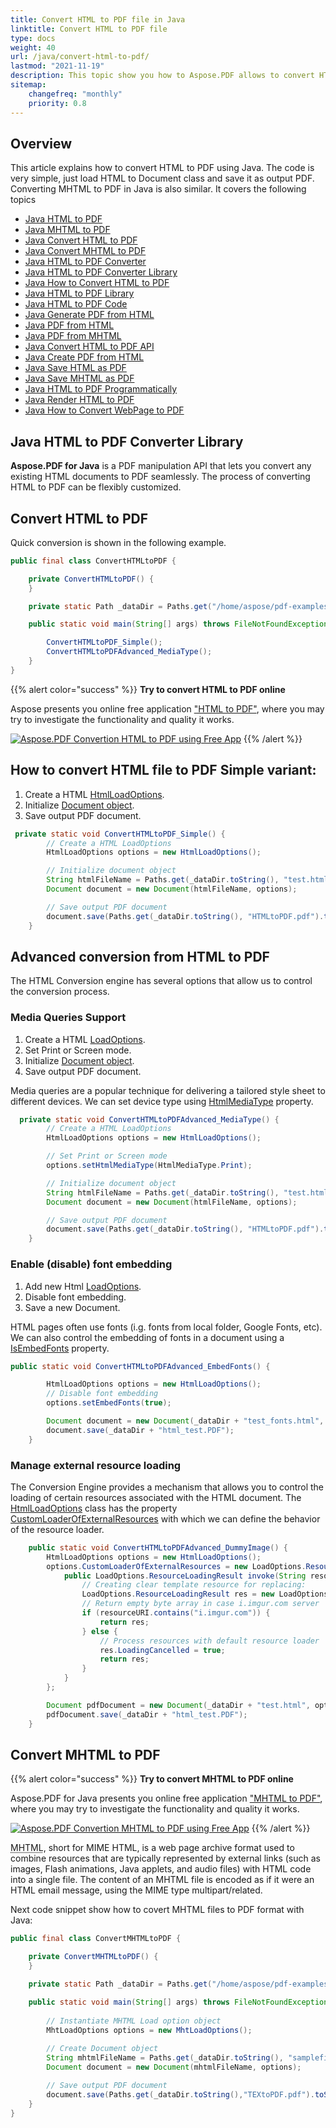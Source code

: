 ```yaml
---
title: Convert HTML to PDF file in Java
linktitle: Convert HTML to PDF file
type: docs
weight: 40
url: /java/convert-html-to-pdf/
lastmod: "2021-11-19"
description: This topic show you how to Aspose.PDF allows to convert HTML and MHTML formats to PDF file.
sitemap:
    changefreq: "monthly"
    priority: 0.8
---
```


## **Overview**

This article explains how to convert HTML to PDF using Java. The code is very simple, just load HTML to Document class and save it as output PDF. Converting MHTML to PDF in Java is also similar. It covers the following topics

- [Java HTML to PDF](#how-to-convert-html-file-to-pdf-simple-variant)
- [Java MHTML to PDF](#convert-mhtml-to-pdf)
- [Java Convert HTML to PDF](#how-to-convert-html-file-to-pdf-simple-variant)
- [Java Convert MHTML to PDF](#convert-mhtml-to-pdf)
- [Java HTML to PDF Converter](#how-to-convert-html-file-to-pdf-simple-variant)
- [Java HTML to PDF Converter Library](#how-to-convert-html-file-to-pdf-simple-variant)
- [Java How to Convert HTML to PDF](#how-to-convert-html-file-to-pdf-simple-variant)
- [Java HTML to PDF Library](#how-to-convert-html-file-to-pdf-simple-variant)
- [Java HTML to PDF Code](#how-to-convert-html-file-to-pdf-simple-variant)
- [Java Generate PDF from HTML](#how-to-convert-html-file-to-pdf-simple-variant)
- [Java PDF from HTML](#how-to-convert-html-file-to-pdf-simple-variant)
- [Java PDF from MHTML](#convert-mhtml-to-pdf)
- [Java Convert HTML to PDF API](#how-to-convert-html-file-to-pdf-simple-variant)
- [Java Create PDF from HTML](#how-to-convert-html-file-to-pdf-simple-variant)
- [Java Save HTML as PDF](#how-to-convert-html-file-to-pdf-simple-variant)
- [Java Save MHTML as PDF](#convert-mhtml-to-pdf)
- [Java HTML to PDF Programmatically](#how-to-convert-html-file-to-pdf-simple-variant)
- [Java Render HTML to PDF](#how-to-convert-html-file-to-pdf-simple-variant)
- [Java How to Convert WebPage to PDF](#how-to-convert-html-file-to-pdf-simple-variant)

## **Java HTML to PDF Converter Library**

**Aspose.PDF for Java** is a PDF manipulation API that lets you convert any existing HTML documents to PDF seamlessly.
The process of converting HTML to PDF can be flexibly customized.

## Convert HTML to PDF

Quick conversion is shown in the following example.

```java
public final class ConvertHTMLtoPDF {

    private ConvertHTMLtoPDF() {
    }

    private static Path _dataDir = Paths.get("/home/aspose/pdf-examples/Samples");

    public static void main(String[] args) throws FileNotFoundException {

        ConvertHTMLtoPDF_Simple();
        ConvertHTMLtoPDFAdvanced_MediaType();
    }
}
```

{{% alert color="success" %}}
**Try to convert HTML to PDF online**

Aspose presents you online free application ["HTML to PDF"](https://products.aspose.app/html/en/conversion/html-to-pdf), where you may try to investigate the functionality and quality it works.

[![Aspose.PDF Convertion HTML to PDF using Free App](html.png)](https://products.aspose.app/html/en/conversion/html-to-pdf)
{{% /alert %}}

## How to convert HTML file to PDF Simple variant:

1. Create a HTML [HtmlLoadOptions](https://reference.aspose.com/pdf/java/com.aspose.pdf/HtmlLoadOptions).
1. Initialize [Document object](<https://reference.aspose.com/page/java/com.aspose.page/document>).
1. Save output PDF document.

```java
 private static void ConvertHTMLtoPDF_Simple() {
        // Create a HTML LoadOptions
        HtmlLoadOptions options = new HtmlLoadOptions();

        // Initialize document object
        String htmlFileName = Paths.get(_dataDir.toString(), "test.html").toString();
        Document document = new Document(htmlFileName, options);

        // Save output PDF document
        document.save(Paths.get(_dataDir.toString(), "HTMLtoPDF.pdf").toString());
    }
```

## Advanced conversion from HTML to PDF

The HTML Conversion engine has several options that allow us to control the conversion process.

### Media Queries Support

1. Create a HTML [LoadOptions](https://reference.aspose.com/pdf/java/com.aspose.pdf/HtmlLoadOptions).
1. Set Print or Screen mode. 
1. Initialize [Document object](<https://reference.aspose.com/page/java/com.aspose.page/document>).
1. Save output PDF document. 

Media queries are a popular technique for delivering a tailored style sheet to different devices. We can set device type using [HtmlMediaType](https://reference.aspose.com/pdf/java/com.aspose.pdf/HtmlMediaType) property.

```java
  private static void ConvertHTMLtoPDFAdvanced_MediaType() {
        // Create a HTML LoadOptions
        HtmlLoadOptions options = new HtmlLoadOptions();

        // Set Print or Screen mode
        options.setHtmlMediaType(HtmlMediaType.Print);

        // Initialize document object
        String htmlFileName = Paths.get(_dataDir.toString(), "test.html").toString();
        Document document = new Document(htmlFileName, options);

        // Save output PDF document
        document.save(Paths.get(_dataDir.toString(), "HTMLtoPDF.pdf").toString());
    }
```

### Enable (disable) font embedding

1. Add new Html [LoadOptions](https://reference.aspose.com/pdf/java/com.aspose.pdf/HtmlLoadOptions).
1. Disable font embedding.
1. Save a new Document.

HTML pages often use fonts (i.g. fonts from local folder, Google Fonts, etc). We can also control the embedding of fonts in a document using a [IsEmbedFonts](https://reference.aspose.com/pdf/java/com.aspose.pdf/HtmlLoadOptions#isEmbedFonts--) property.

```java
public static void ConvertHTMLtoPDFAdvanced_EmbedFonts() {

        HtmlLoadOptions options = new HtmlLoadOptions();
        // Disable font embedding
        options.setEmbedFonts(true);

        Document document = new Document(_dataDir + "test_fonts.html", options);
        document.save(_dataDir + "html_test.PDF");
    }
```

### Manage external resource loading

The Conversion Engine provides a mechanism that allows you to control the loading of certain resources associated with the HTML document.
The [HtmlLoadOptions](https://reference.aspose.com/pdf/java/com.aspose.pdf/HtmlLoadOptions) class has the property [CustomLoaderOfExternalResources](https://reference.aspose.com/pdf/java/com.aspose.pdf/HtmlLoadOptions#setCustomLoaderOfExternalResources-com.aspose.pdf.LoadOptions.ResourceLoadingStrategy-) with which we can define the behavior of the resource loader.

```java
    public static void ConvertHTMLtoPDFAdvanced_DummyImage() {
        HtmlLoadOptions options = new HtmlLoadOptions();
        options.CustomLoaderOfExternalResources = new LoadOptions.ResourceLoadingStrategy() {
            public LoadOptions.ResourceLoadingResult invoke(String resourceURI) {
                // Creating clear template resource for replacing:
                LoadOptions.ResourceLoadingResult res = new LoadOptions.ResourceLoadingResult(new byte[] {});
                // Return empty byte array in case i.imgur.com server
                if (resourceURI.contains("i.imgur.com")) {
                    return res;
                } else {
                    // Process resources with default resource loader
                    res.LoadingCancelled = true;
                    return res;
                }
            }
        };

        Document pdfDocument = new Document(_dataDir + "test.html", options);
        pdfDocument.save(_dataDir + "html_test.PDF");
    }
```

## Convert MHTML to PDF

{{% alert color="success" %}}
**Try to convert MHTML to PDF online**

Aspose.PDF for Java presents you online free application ["MHTML to PDF"](https://products.aspose.app/pdf/conversion/mhtml-to-pdf), where you may try to investigate the functionality and quality it works.

[![Aspose.PDF Convertion MHTML to PDF using Free App](mhtml.png)](https://products.aspose.app/pdf/conversion/mhtml-to-pdf)
{{% /alert %}}

<abbr title="MIME encapsulation of aggregate HTML documents">MHTML</abbr>, short for MIME HTML, is a web page archive format used to combine resources that are typically represented by external links (such as images, Flash animations, Java applets, and audio files) with HTML code into a single file. The content of an MHTML file is encoded as if it were an HTML email message, using the MIME type multipart/related.

Next code snippet show how to covert MHTML files to PDF format with Java:

```java
public final class ConvertMHTMLtoPDF {

    private ConvertMHTMLtoPDF() {
    }

    private static Path _dataDir = Paths.get("/home/aspose/pdf-examples/Samples");

    public static void main(String[] args) throws FileNotFoundException {
        
        // Instantiate MHTML Load option object
        MhtLoadOptions options = new MhtLoadOptions();
        
        // Create Document object
        String mhtmlFileName = Paths.get(_dataDir.toString(), "samplefile.mhtml").toString();
        Document document = new Document(mhtmlFileName, options);

        // Save output PDF document
        document.save(Paths.get(_dataDir.toString(),"TEXtoPDF.pdf").toString());
    }
}
```
